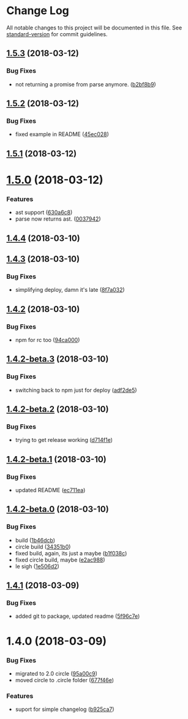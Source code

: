 # Change Log

All notable changes to this project will be documented in this file. See [standard-version](https://github.com/conventional-changelog/standard-version) for commit guidelines.

<a name="1.5.3"></a>
## [1.5.3](https://github.com/benmonro/chast/compare/v1.5.2...v1.5.3) (2018-03-12)


### Bug Fixes

* not returning a promise from parse anymore. ([b2bf8b9](https://github.com/benmonro/chast/commit/b2bf8b9))



<a name="1.5.2"></a>
## [1.5.2](https://github.com/benmonro/chast/compare/v1.5.1...v1.5.2) (2018-03-12)


### Bug Fixes

* fixed example in README ([45ec028](https://github.com/benmonro/chast/commit/45ec028))



<a name="1.5.1"></a>
## [1.5.1](https://github.com/benmonro/chast/compare/v1.5.0...v1.5.1) (2018-03-12)



<a name="1.5.0"></a>
# [1.5.0](https://github.com/benmonro/chast/compare/v1.4.4...v1.5.0) (2018-03-12)


### Features

* ast support ([630a6c8](https://github.com/benmonro/chast/commit/630a6c8))
* parse now returns ast. ([0037942](https://github.com/benmonro/chast/commit/0037942))



<a name="1.4.4"></a>
## [1.4.4](https://github.com/benmonro/chast/compare/v1.4.3...v1.4.4) (2018-03-10)



<a name="1.4.3"></a>
## [1.4.3](https://github.com/benmonro/chast/compare/v1.4.2...v1.4.3) (2018-03-10)


### Bug Fixes

* simplifying deploy, damn it's late ([8f7a032](https://github.com/benmonro/chast/commit/8f7a032))



<a name="1.4.2"></a>
## [1.4.2](https://github.com/benmonro/chast/compare/v1.4.2-beta.3...v1.4.2) (2018-03-10)


### Bug Fixes

* npm for rc too ([94ca000](https://github.com/benmonro/chast/commit/94ca000))



<a name="1.4.2-beta.3"></a>
## [1.4.2-beta.3](https://github.com/benmonro/chast/compare/v1.4.2-beta.2...v1.4.2-beta.3) (2018-03-10)


### Bug Fixes

* switching back to npm just for deploy ([adf2de5](https://github.com/benmonro/chast/commit/adf2de5))



<a name="1.4.2-beta.2"></a>
## [1.4.2-beta.2](https://github.com/benmonro/chast/compare/v1.4.2-beta.1...v1.4.2-beta.2) (2018-03-10)


### Bug Fixes

* trying to get release working ([d714f1e](https://github.com/benmonro/chast/commit/d714f1e))



<a name="1.4.2-beta.1"></a>
## [1.4.2-beta.1](https://github.com/benmonro/chast/compare/v1.4.2-beta.0...v1.4.2-beta.1) (2018-03-10)


### Bug Fixes

* updated README ([ec711ea](https://github.com/benmonro/chast/commit/ec711ea))



<a name="1.4.2-beta.0"></a>
## [1.4.2-beta.0](https://github.com/benmonro/chast/compare/v1.4.1...v1.4.2-beta.0) (2018-03-10)


### Bug Fixes

* build ([1b46dcb](https://github.com/benmonro/chast/commit/1b46dcb))
* circle build ([34351b0](https://github.com/benmonro/chast/commit/34351b0))
* fixed build, again, its just a maybe ([b1f038c](https://github.com/benmonro/chast/commit/b1f038c))
* fixed circle build, maybe ([e2ac988](https://github.com/benmonro/chast/commit/e2ac988))
* le sigh ([1e506d2](https://github.com/benmonro/chast/commit/1e506d2))



<a name="1.4.1"></a>
## [1.4.1](https://github.com/benmonro/chast/compare/v1.4.0...v1.4.1) (2018-03-09)


### Bug Fixes

* added git to package, updated readme ([5f96c7e](https://github.com/benmonro/chast/commit/5f96c7e))



<a name="1.4.0"></a>
# 1.4.0 (2018-03-09)


### Bug Fixes

* migrated to 2.0 circle ([95a00c9](https://github.com/benmonro/chast/commit/95a00c9))
* moved circle to .circle folder ([677f46e](https://github.com/benmonro/chast/commit/677f46e))


### Features

* suport for simple changelog ([b925ca7](https://github.com/benmonro/chast/commit/b925ca7))
